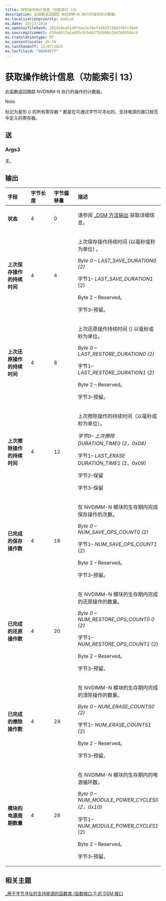 ```yaml
---
title: 获取操作统计信息（功能索引 13）
description: 此函数返回跟踪 NVDIMM-N 执行的操作的计数器。
ms.localizationpriority: medium
ms.date: 10/17/2018
ms.openlocfilehash: 381d1dea51d9fdee1e36ef4494373883f8fc3048
ms.sourcegitcommit: 418e6617e2a695c9cb4b37b5b60e264760858acd
ms.translationtype: MT
ms.contentlocale: zh-CN
ms.lasthandoff: 12/07/2020
ms.locfileid: "96804577"
---
```

# <a name="get-operational-statistics-function-index-13"></a>获取操作统计信息（功能索引 13）


此函数返回跟踪 NVDIMM-N 执行的操作的计数器。

> [!NOTE]
> 标记为星形 () 的所有寄存器 \* 都是在可通过字节可寻址的、支持电源的接口规范中定义的寄存器。

 

## <a name="span-idinputspanspan-idinputspanspan-idinputspaninput"></a><span id="Input"></span><span id="input"></span><span id="INPUT"></span>送


### <a name="span-idargs3spanspan-idargs3spanspan-idargs3spanargs3"></a><span id="Args3"></span><span id="args3"></span><span id="ARGS3"></span>Args3

无。

## <a name="span-idoutputspanspan-idoutputspanspan-idoutputspanoutput"></a><span id="Output"></span><span id="output"></span><span id="OUTPUT"></span>输出


<table>
<colgroup>
<col width="25%" />
<col width="25%" />
<col width="25%" />
<col width="25%" />
</colgroup>
<thead>
<tr class="header">
<th align="left">字段</th>
<th align="left">字节长度</th>
<th align="left">字节偏移量</th>
<th align="left">描述</th>
</tr>
</thead>
<tbody>
<tr class="odd">
<td align="left"><strong>状态</strong></td>
<td align="left">4</td>
<td align="left">0</td>
<td align="left"><p>请参阅 <a href="-dsm-interface-for-byte-addressable-energy-backed-function-class--function-interface-1-.md" data-raw-source="[_DSM Method Output](-dsm-interface-for-byte-addressable-energy-backed-function-class--function-interface-1-.md)">_DSM 方法输出</a> 获取详细信息。</p></td>
</tr>
<tr class="even">
<td align="left"><strong>上次保存操作的持续时间</strong></td>
<td align="left">4</td>
<td align="left">4</td>
<td align="left"><p>上次保存操作持续时间 (以毫秒或秒为单位) 。</p>
<p><em>Byte 0 – <em>LAST_SAVE_DURATION0</em> (2) </p>
<p></em>字节1– <em>LAST_SAVE_DURATION1</em> (2) </p>
<p>Byte 2 – Reserved。</p>
<p>字节3–预留。</p></td>
</tr>
<tr class="odd">
<td align="left"><strong>上次还原操作的持续时间</strong></td>
<td align="left">4</td>
<td align="left">8</td>
<td align="left"><p>上次还原操作持续时间 () 以毫秒或秒为单位。</p>
<p><em>Byte 0 – <em>LAST_RESTORE_DURATION0</em> (2) </p>
<p></em>字节1– <em>LAST_RESTORE_DURATION1</em> (2) </p>
<p>Byte 2 – Reserved。</p>
<p>字节3–预留。</p></td>
</tr>
<tr class="even">
<td align="left"><strong>上次擦除操作的持续时间</strong></td>
<td align="left">4</td>
<td align="left">12</td>
<td align="left"><p>上次擦除操作的持续时间（以毫秒或秒为单位）。</p>
<p><em>字节0– <em>上次擦除 DURATION_TIME0</em> (2，0x08) </p>
<p></em>字节1– <em>LAST_ERASE DURATION_TIME1</em> (2，0x09) </p>
<p>字节2–保留</p>
<p>字节3–保留</p></td>
</tr>
<tr class="odd">
<td align="left"><strong>已完成的保存操作数</strong></td>
<td align="left">4</td>
<td align="left">16</td>
<td align="left"><p>在 NVDIMM-N 模块的生存期内完成保存操作的次数。</p>
<p><em>Byte 0 – <em>NUM_SAVE_OPS_COUNT0</em> (2) </p>
<p></em>字节1– <em>NUM_SAVE_OPS_COUNT1</em> (2) </p>
<p>Byte 2 – Reserved。</p>
<p>字节3–预留。</p></td>
</tr>
<tr class="even">
<td align="left"><strong>已完成的还原操作数</strong></td>
<td align="left">4</td>
<td align="left">20</td>
<td align="left"><p>在 NVDIMM-N 模块的生存期内完成的还原操作的数量。</p>
<p><em>Byte 0 – <em>NUM_RESTORE_OPS_COUNT0 0</em> (2) </p>
<p></em>字节1– <em>NUM_RESTORE_OPS_COUNT1</em> (2) </p>
<p>Byte 2 – Reserved。</p>
<p>字节3–预留。</p></td>
</tr>
<tr class="odd">
<td align="left"><strong>已完成的擦除操作数</strong></td>
<td align="left">4</td>
<td align="left">24</td>
<td align="left"><p>在 NVDIMM-N 模块的生存期内完成的清除操作的数量。</p>
<p><em>Byte 0 – <em>NUM_ERASE_COUNTS0</em> (2) </p>
<p></em>字节1– <em>NUM_ERASE_COUNTS1</em> (2) </p>
<p>Byte 2 – Reserved。</p>
<p>字节3–预留。</p></td>
</tr>
<tr class="even">
<td align="left"><strong>模块的电源周期数量</strong></td>
<td align="left">4</td>
<td align="left">28</td>
<td align="left"><p>在 NVDIMM-N 模块的生存期内的电源循环数。</p>
<p><em>Byte 0 – <em>NUM_MODULE_POWER_CYCLES0</em> (2，0x10) </p>
<p></em>字节1– <em>NUM_MODULE_POWER_CYCLES1</em> (2) </p>
<p>Byte 2 – Reserved。</p>
<p>字节3–预留。</p></td>
</tr>
</tbody>
</table>

 

## <a name="span-idrelated_topicsspanrelated-topics"></a><span id="related_topics"></span>相关主题


[\_用于字节寻址的支持能源的函数类 (函数接口 1) 的 DSM 接口 ](-dsm-interface-for-byte-addressable-energy-backed-function-class--function-interface-1-.md)

 

 






